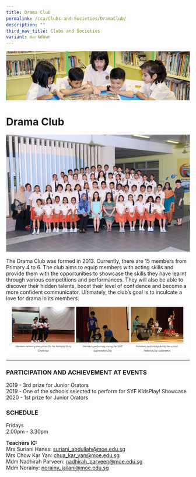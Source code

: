 ```yaml
---
title: Drama Club
permalink: /cca/Clubs-and-Societies/DramaClub/
description: ""
third_nav_title: Clubs and Societies
variant: markdown
---
```

![](/images/banner.gif)

Drama Club
==========

![](/images/Drama.jpeg)


The Drama Club was formed in 2013. Currently, there are 15 members from Primary 4 to 6. The club aims to equip members with acting skills and provide them with the opportunities to showcase the skills they have learnt through various competitions and performances. They will also be able to discover their hidden talents, boost their level of confidence and become a more confident communicator. Ultimately, the club’s goal is to inculcate a love for drama in its members.

![](/images/Drama2.png)

---

### PARTICIPATION AND ACHIEVEMENT AT EVENTS


2019 - 3rd prize for Junior Orators  
2019 - One of the schools selected to perform for SYF KidsPlay! Showcase  
2020 - 1st prize for Junior Orators


### SCHEDULE


Fridays  
2.00pm - 3.30pm  
  
**Teachers IC:**<br>
Mrs Suriani Hanes:&nbsp;[suriani\_abdullah@moe.edu.sg](mailto:suriani_abdullah@moe.edu.sg)<br>
Mrs Chow Kar Yan:&nbsp;[chua\_kar\_yan@moe.edu.sg](mailto:chua_kar_yan@moe.edu.sg)<br>
Mdm Nadhirah Parveen:&nbsp;[nadhirah\_parveen@moe.edu.sg](mailto:nadhirah_parveen@moe.edu.sg)<br>
Mdm Norainy:&nbsp;[norainy\_jailani@moe.edu.sg](mailto:norainy_jailani@moe.edu.sg)<br>